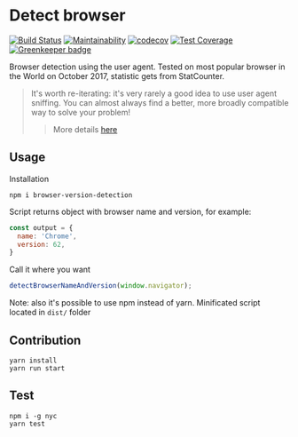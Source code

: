 # Detect browser

[![Build Status](https://travis-ci.org/pure-js/browser-detection.svg?branch=master)](https://travis-ci.org/pure-js/browser-detection)
[![Maintainability](https://api.codeclimate.com/v1/badges/594328cbb539ab26149e/maintainability)](https://codeclimate.com/github/pure-js/browser-detection/maintainability)
[![codecov](https://codecov.io/gh/pure-js/browser-detection/branch/master/graph/badge.svg)](https://codecov.io/gh/pure-js/browser-detection)
[![Test Coverage](https://api.codeclimate.com/v1/badges/594328cbb539ab26149e/test_coverage)](https://codeclimate.com/github/pure-js/browser-detection/test_coverage)
[![Greenkeeper badge](https://badges.greenkeeper.io/pure-js/browser-detection.svg)](https://greenkeeper.io/)

Browser detection using the user agent.
Tested on most popular browser in the World on October 2017, statistic gets from StatCounter.

> It's worth re-iterating: it's very rarely a good idea to use user agent sniffing. You can almost always find a better, more broadly compatible way to solve your problem!
> > More details [here](https://developer.mozilla.org/en-US/docs/Web/HTTP/Browser_detection_using_the_user_agent)

## Usage
Installation
```
npm i browser-version-detection
```
Script returns object with browser name and version, for example:
```javascript
const output = {
  name: 'Chrome',
  version: 62,
}
```
Call it where you want
```javascript
detectBrowserNameAndVersion(window.navigator);
```
Note: also it's possible to use npm instead of yarn.
Minificated script located in ```dist/``` folder
## Contribution
    yarn install
    yarn run start

## Test
    npm i -g nyc
    yarn test
